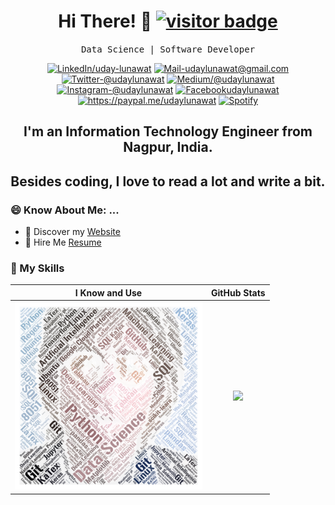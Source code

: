 <h1 align='center'> Hi There! 👋 <a href="#"><img src="https://visitor-badge.glitch.me/badge?page_id=udaylunawat.udaylunawat" alt="visitor badge"></a></h1>
<p align='center'> <samp>Data Science | Software Developer</samp></p>

<div align="center">
  
<a href="https://www.linkedin.com/in/uday-lunawat" target="_blank"><img src="https://img.shields.io/badge/LinkedIn-%230077B5.svg?&style=flat-square&logo=linkedin&logoColor=white" alt="LinkedIn/uday-lunawat"></a>
<a href="mailto:udaylunawat@gmail.com" target="_blank"><img src="https://img.shields.io/badge/Mail_Me-c14438?style=flat-square&logo=Gmail&logoColor=white" alt="Mail-udaylunawat@gmail.com"></a>
<a href="https://twitter.com/udaylunawat" target="_blank"><img src="https://img.shields.io/badge/Twitter-1ca0f1?style=flat-square&labelColor=1ca0f1&logo=twitter&logoColor=white" alt="Twitter-@udaylunawat"></a>
<a href="https://medium.com/@udaylunawat" target="_blank"><img src="https://img.shields.io/badge/Medium-03a57a?style=flat-square&labelColor=000000&logo=Medium" alt="Medium/@udaylunawat"></a>
<a href="https://www.instagram.com/udaylunawat" target="_blank"><img src="https://img.shields.io/badge/Instagram-%23E4405F.svg?&style=flat-square&logo=instagram&logoColor=white" alt="Instagram-@udaylunawat"></a>
<a href="https://www.facebook.com/udaylunawat" target="_blank"><img src="https://img.shields.io/badge/Facebook-%231877F2.svg?&style=flat-square&logo=facebook&logoColor=white" alt="Facebookudaylunawat"></a>
<a href="https://paypal.me/udaylunawat" target="_blank"><img src="https://img.shields.io/badge/Paypal-00457C?style=flat-square&labelColor=000000&logo=PayPal" alt="https://paypal.me/udaylunawat"></a>
<a href="https://open.spotify.com/playlist/69Ez7Nck73tXmrbGSVXdJ6" target="_blank"><img src="https://img.shields.io/badge/Spotify-%231ED760.svg?&style=flat-square&logo=spotify&logoColor=white" alt="Spotify"></a>
</div>


<h2 align='center'> I'm an Information Technology Engineer from Nagpur, India. </h2> 
<h2 align='center'> Besides coding, I love to read a lot and write a bit.</h2> 

### 😄 Know About Me: ...
* 🔖 Discover my [Website](https://udaylunawat.github.io/)<br/>
* 💼 Hire Me [Resume](https://drive.google.com/file/d/1reHy-D2pTy474j6F97u_Foyxspj30_8Q/view?usp=sharing) <br/>

### 🔭 My Skills
 I Know and Use            |  GitHub Stats 
:-------------------------:|:-------------------------:
<img src="https://github.com/udaylunawat/udaylunawat.github.io/blob/master/lennon_word.png" alt="drawing" width="300"/> |  ![](https://github-readme-stats.vercel.app/api?username=udaylunawat&show_icons=true&hide=["prs"]&hide_rank=true&hide_border=true)

